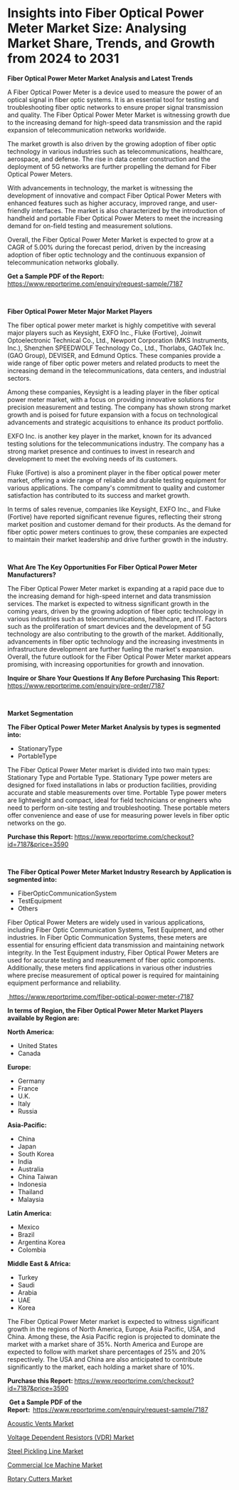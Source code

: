 <p><h1>Insights into Fiber Optical Power Meter Market Size: Analysing Market Share, Trends, and Growth from 2024 to 2031</h1></p><p><strong>Fiber Optical Power Meter Market Analysis and Latest Trends</strong></p>
<p><p>A Fiber Optical Power Meter is a device used to measure the power of an optical signal in fiber optic systems. It is an essential tool for testing and troubleshooting fiber optic networks to ensure proper signal transmission and quality. The Fiber Optical Power Meter Market is witnessing growth due to the increasing demand for high-speed data transmission and the rapid expansion of telecommunication networks worldwide.</p><p>The market growth is also driven by the growing adoption of fiber optic technology in various industries such as telecommunications, healthcare, aerospace, and defense. The rise in data center construction and the deployment of 5G networks are further propelling the demand for Fiber Optical Power Meters.</p><p>With advancements in technology, the market is witnessing the development of innovative and compact Fiber Optical Power Meters with enhanced features such as higher accuracy, improved range, and user-friendly interfaces. The market is also characterized by the introduction of handheld and portable Fiber Optical Power Meters to meet the increasing demand for on-field testing and measurement solutions.</p><p>Overall, the Fiber Optical Power Meter Market is expected to grow at a CAGR of 5.00% during the forecast period, driven by the increasing adoption of fiber optic technology and the continuous expansion of telecommunication networks globally.</p></p>
<p><strong>Get a Sample PDF of the Report:&nbsp;</strong> <a href="https://www.reportprime.com/enquiry/request-sample/7187">https://www.reportprime.com/enquiry/request-sample/7187</a></p>
<p>&nbsp;</p>
<p><strong>Fiber Optical Power Meter Major Market Players</strong></p>
<p><p>The fiber optical power meter market is highly competitive with several major players such as Keysight, EXFO Inc., Fluke (Fortive), Joinwit Optoelectronic Technical Co., Ltd., Newport Corporation (MKS Instruments, Inc.), Shenzhen SPEEDWOLF Technology Co., Ltd., Thorlabs, GAOTek Inc. (GAO Group), DEVISER, and Edmund Optics. These companies provide a wide range of fiber optic power meters and related products to meet the increasing demand in the telecommunications, data centers, and industrial sectors.</p><p>Among these companies, Keysight is a leading player in the fiber optical power meter market, with a focus on providing innovative solutions for precision measurement and testing. The company has shown strong market growth and is poised for future expansion with a focus on technological advancements and strategic acquisitions to enhance its product portfolio.</p><p>EXFO Inc. is another key player in the market, known for its advanced testing solutions for the telecommunications industry. The company has a strong market presence and continues to invest in research and development to meet the evolving needs of its customers.</p><p>Fluke (Fortive) is also a prominent player in the fiber optical power meter market, offering a wide range of reliable and durable testing equipment for various applications. The company's commitment to quality and customer satisfaction has contributed to its success and market growth.</p><p>In terms of sales revenue, companies like Keysight, EXFO Inc., and Fluke (Fortive) have reported significant revenue figures, reflecting their strong market position and customer demand for their products. As the demand for fiber optic power meters continues to grow, these companies are expected to maintain their market leadership and drive further growth in the industry.</p></p>
<p>&nbsp;</p>
<p><strong>What Are The Key Opportunities For Fiber Optical Power Meter Manufacturers?</strong></p>
<p><p>The Fiber Optical Power Meter market is expanding at a rapid pace due to the increasing demand for high-speed internet and data transmission services. The market is expected to witness significant growth in the coming years, driven by the growing adoption of fiber optic technology in various industries such as telecommunications, healthcare, and IT. Factors such as the proliferation of smart devices and the development of 5G technology are also contributing to the growth of the market. Additionally, advancements in fiber optic technology and the increasing investments in infrastructure development are further fueling the market's expansion. Overall, the future outlook for the Fiber Optical Power Meter market appears promising, with increasing opportunities for growth and innovation.</p></p>
<p><strong>Inquire or Share Your Questions If Any Before Purchasing This Report:</strong> <a href="https://www.reportprime.com/enquiry/pre-order/7187">https://www.reportprime.com/enquiry/pre-order/7187</a></p>
<p>&nbsp;</p>
<p><strong>Market Segmentation</strong></p>
<p><strong>The Fiber Optical Power Meter Market Analysis by types is segmented into:</strong></p>
<p><ul><li>StationaryType</li><li>PortableType</li></ul></p>
<p><p>The Fiber Optical Power Meter market is divided into two main types: Stationary Type and Portable Type. Stationary Type power meters are designed for fixed installations in labs or production facilities, providing accurate and stable measurements over time. Portable Type power meters are lightweight and compact, ideal for field technicians or engineers who need to perform on-site testing and troubleshooting. These portable meters offer convenience and ease of use for measuring power levels in fiber optic networks on the go.</p></p>
<p><strong>Purchase this Report:&nbsp;</strong><a href="https://www.reportprime.com/checkout?id=7187&price=3590">https://www.reportprime.com/checkout?id=7187&price=3590</a></p>
<p>&nbsp;</p>
<p><strong>The Fiber Optical Power Meter Market Industry Research by Application is segmented into:</strong></p>
<p><ul><li>FiberOpticCommunicationSystem</li><li>TestEquipment</li><li>Others</li></ul></p>
<p><p>Fiber Optical Power Meters are widely used in various applications, including Fiber Optic Communication Systems, Test Equipment, and other industries. In Fiber Optic Communication Systems, these meters are essential for ensuring efficient data transmission and maintaining network integrity. In the Test Equipment industry, Fiber Optical Power Meters are used for accurate testing and measurement of fiber optic components. Additionally, these meters find applications in various other industries where precise measurement of optical power is required for maintaining equipment performance and reliability.</p></p>
<p><a href="https://www.reportprime.com/fiber-optical-power-meter-r7187">&nbsp;https://www.reportprime.com/fiber-optical-power-meter-r7187</a></p>
<p><strong>In terms of Region, the Fiber Optical Power Meter Market Players available by Region are:</strong></p>
<p>
    <p> <strong> North America: </strong>
        <ul>
            <li>United States</li>
            <li>Canada</li>
        </ul>
        </p> 
    <p> <strong> Europe: </strong>
        <ul>
            <li>Germany</li>
            <li>France</li>
            <li>U.K.</li>
            <li>Italy</li>
            <li>Russia</li>
        </ul>
        </p> 
    <p> <strong> Asia-Pacific: </strong>
        <ul>
            <li>China</li>
            <li>Japan</li>
            <li>South Korea</li>
            <li>India</li>
            <li>Australia</li>
            <li>China Taiwan</li>
            <li>Indonesia</li>
            <li>Thailand</li>
            <li>Malaysia</li>
        </ul>
        </p> 
    <p> <strong> Latin America: </strong>
        <ul>
            <li>Mexico</li>
            <li>Brazil</li>
            <li>Argentina Korea</li>
            <li>Colombia</li>
        </ul>
        </p> 
    <p> <strong> Middle East & Africa: </strong>
        <ul>
            <li>Turkey</li>
            <li>Saudi</li>
            <li>Arabia</li>
            <li>UAE</li>
            <li>Korea</li>
        </ul>
    </p>
    </p>
<p><p>The Fiber Optical Power Meter market is expected to witness significant growth in the regions of North America, Europe, Asia Pacific, USA, and China. Among these, the Asia Pacific region is projected to dominate the market with a market share of 35%. North America and Europe are expected to follow with market share percentages of 25% and 20% respectively. The USA and China are also anticipated to contribute significantly to the market, each holding a market share of 10%.</p></p>
<p><strong>Purchase this Report: </strong><a href="https://www.reportprime.com/checkout?id=7187&price=3590">https://www.reportprime.com/checkout?id=7187&price=3590</a></p>
<p>&nbsp;<strong>Get a Sample PDF of the Report:&nbsp;&nbsp;</strong><a href="https://www.reportprime.com/enquiry/request-sample/7187">https://www.reportprime.com/enquiry/request-sample/7187</a></p>
<p><strong></strong></p>
<p><p><a href="https://github.com/LarryPearsongXXfvf/Market-Research-Report-List-1/blob/main/acoustic-vents-market.md">Acoustic Vents Market</a></p><p><a href="https://www.linkedin.com/pulse/voltage-dependent-resistors-vdr-market-forecast-global-trends-ivrrc?trackingId=TbQKxsfNQyW9%2Bd%2Brj3Zrzw%3D%3D">Voltage Dependent Resistors (VDR) Market</a></p><p><a href="https://www.linkedin.com/pulse/steel-pickling-line-market-forecast-global-trends-analysis-x6t3e?trackingId=NxpNbOi0SRydlRkGGoAkNw%3D%3D">Steel Pickling Line Market</a></p><p><a href="https://github.com/brendafegmorris532/Market-Research-Report-List-2/blob/main/commercial-ice-machine-market.md">Commercial Ice Machine Market</a></p><p><a href="https://github.com/hrhzhypq19/Market-Research-Report-List-1/blob/main/rotary-cutters-market.md">Rotary Cutters Market</a></p></p>